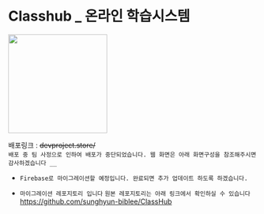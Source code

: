 # Classhub \_ 온라인 학습시스템

<img src="./src/assets/img/Logo.png" width="200px" >

배포링크 : ~~devproject.store/~~ <br/>
`배포 중 팀 사정으로 인하여 배포가 중단되었습니다. 웹 화면은 아래 화면구성을 참조해주시면 감사하겠습니다 __`

- `Firebase로 마이그레이션할 예정입니다. 완료되면 추가 업데이트 하도록 하겠습니다.`

- `마이그레이션 레포지토리 입니다`
  `원본 레포지토리는 아래 링크에서 확인하실 수 있습니다`
  https://github.com/sunghyun-biblee/ClassHub
